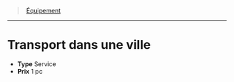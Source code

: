 ﻿---
!Equipment
Type: Service
Price: 1 pc
Id: equipment_hd.md#transport-dans-une-ville
ParentLink: equipment_hd.md#Équipement
Name: Transport dans une ville
ParentName: Équipement
NameLevel: 1
Attributes: {}
---
> [Équipement](hd_equipment.md)

---

# Transport dans une ville

- **Type** Service
- **Prix** 1 pc

